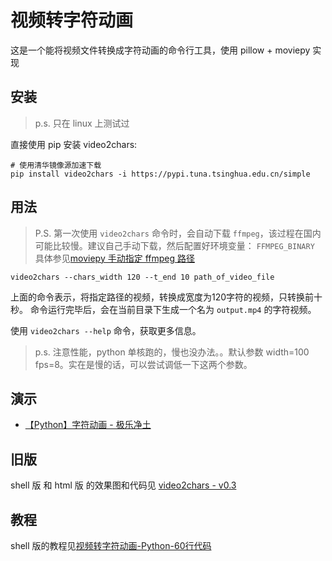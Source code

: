 # 视频转字符动画

这是一个能将视频文件转换成字符动画的命令行工具，使用 pillow + moviepy 实现

## 安装
>p.s. 只在 linux 上测试过

直接使用 pip 安装 video2chars:
```
# 使用清华镜像源加速下载
pip install video2chars -i https://pypi.tuna.tsinghua.edu.cn/simple
```

## 用法

>P.S. 第一次使用 `video2chars` 命令时，会自动下载 `ffmpeg`，该过程在国内可能比较慢。建议自己手动下载，然后配置好环境变量： `FFMPEG_BINARY`
具体参见[moviepy 手动指定 ffmpeg 路径](https://github.com/Zulko/moviepy/blob/master/moviepy/config_defaults.py) 

```
video2chars --chars_width 120 --t_end 10 path_of_video_file
```
上面的命令表示，将指定路径的视频，转换成宽度为120字符的视频，只转换前十秒。
命令运行完毕后，会在当前目录下生成一个名为 `output.mp4` 的字符视频。

使用 `video2chars --help` 命令，获取更多信息。

>p.s. 注意性能，python 单核跑的，慢也没办法。。默认参数 width=100 fps=8。实在是慢的话，可以尝试调低一下这两个参数。

## 演示

- [【Python】字符动画 - 极乐净土](https://www.bilibili.com/video/av30469888/)

## 旧版

shell 版 和 html 版 的效果图和代码见 [video2chars - v0.3](https://github.com/yuansuye/video2chars/tree/v0.3)

## 教程

shell 版的教程见[视频转字符动画-Python-60行代码](http://www.cnblogs.com/kirito-c/p/5971988.html)

